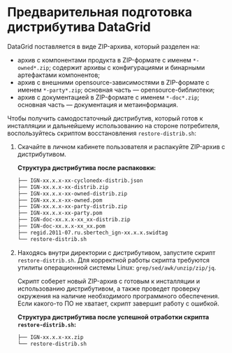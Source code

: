 # Предварительная подготовка дистрибутива DataGrid

DataGrid поставляется в виде ZIP-архива, который разделен на:

-   архив с компонентами продукта в ZIP-формате с именем `*-owned*.zip`; содержит архивы с конфигурациями и бинарными артефактами компонентов;
-   архив с внешними opensource-зависимостями в ZIP-формате с именем `*-party*.zip`; основная часть — opensource-библиотеки;
-   архив с документацией в ZIP-формате с именем `*-doc*.zip`; основная часть — документация и метаинформация.

Чтобы получить самодостаточный дистрибутив, который готов к инсталляции и дальнейшему использованию на стороне потребителя, воспользуйтесь скриптом восстановления `restore-distrib.sh`:

1. Скачайте в личном кабинете пользователя и распакуйте ZIP-архив с дистрибутивом.

    **Структура дистрибутива после распаковки:**

    ```bash
    ├── IGN-xx.x.x-xx-cyclonedx-distrib.json
    ├── IGN-xx.x.x-xx-distrib.zip
    ├── IGN-xx.x.x-xx-owned-distrib.zip
    ├── IGN-xx.x.x-xx-owned.pom
    ├── IGN-xx.x.x-xx-party-distrib.zip
    ├── IGN-xx.x.x-xx-party.pom
    ├── IGN-doc-xx.x.x-xx_xx-distrib.zip
    ├── IGN-doc-xx.x.x-xx_xx.pom
    ├── regid.2011-07.ru.sbertech_ign-xx.x.x.swidtag
    └── restore-distrib.sh
    ```

2. Находясь внутри директории с дистрибутивом, запустите скрипт `restore-distrib.sh`. Для корректной работы скрипта требуются утилиты операционной системы Linux: `grep/sed/awk/unzip/zip/jq`.

   Скрипт соберет новый ZIP-архив с готовым к инсталляции и использованию дистрибутивом, а также проведет проверку окружения на наличие необходимого программного обеспечения. Если какого-то ПО не хватает, скрипт завершит работу с ошибкой.

    **Структура дистрибутива после успешной отработки скрипта `restore-distrib.sh`:**

    ```bash
    ├── IGN-xx.x.x-xx.zip
    └── restore-distrib.sh
    ```

